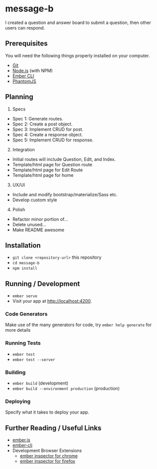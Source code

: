 # message-b

I created a question and answer board to submit a question, then other users can respond.

## Prerequisites

You will need the following things properly installed on your computer.

* [Git](https://git-scm.com/)
* [Node.js](https://nodejs.org/) (with NPM)
* [Ember CLI](https://ember-cli.com/)
* [PhantomJS](http://phantomjs.org/)

## Planning

1. Specs
  * Spec 1: Generate routes.
  * Spec 2: Create a post object.
  * Spec 3: Implement CRUD for post.
  * Spec 4: Create a response object.
  * Spec 5: Implement CRUD for response.

2. Integration
  * Initial routes will include Question, Edit, and Index.
  * Template/html page for Question route
  * Template/html page for Edit Route
  * Template/html page for home

3. UX/UI
  * Include and modify bootstrap/materialize/Sass etc.
  * Develop custom style

4. Polish
  * Refactor minor portion of...
  * Delete unused...
  * Make README awesome

## Installation

* `git clone <repository-url>` this repository
* `cd message-b`
* `npm install`

## Running / Development

* `ember serve`
* Visit your app at [http://localhost:4200](http://localhost:4200).

### Code Generators

Make use of the many generators for code, try `ember help generate` for more details

### Running Tests

* `ember test`
* `ember test --server`

### Building

* `ember build` (development)
* `ember build --environment production` (production)

### Deploying

Specify what it takes to deploy your app.

## Further Reading / Useful Links

* [ember.js](http://emberjs.com/)
* [ember-cli](https://ember-cli.com/)
* Development Browser Extensions
  * [ember inspector for chrome](https://chrome.google.com/webstore/detail/ember-inspector/bmdblncegkenkacieihfhpjfppoconhi)
  * [ember inspector for firefox](https://addons.mozilla.org/en-US/firefox/addon/ember-inspector/)
